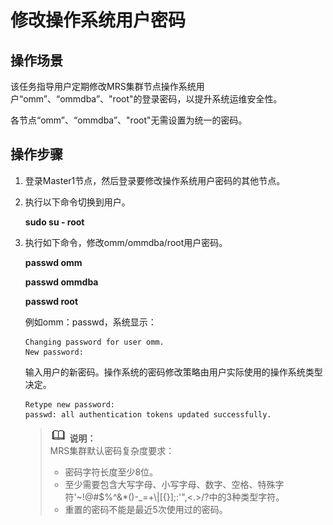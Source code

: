 # 修改操作系统用户密码<a name="ZH-CN_TOPIC_0173397675"></a>

## 操作场景<a name="section15950303103032"></a>

该任务指导用户定期修改MRS集群节点操作系统用户“omm”、“ommdba”、"root"的登录密码，以提升系统运维安全性。

各节点“omm”、“ommdba”、"root"无需设置为统一的密码。

## 操作步骤<a name="section26299005103047"></a>

1.  登录Master1节点，然后登录要修改操作系统用户密码的其他节点。
2.  执行以下命令切换到用户。

    **sudo su - root**


1.  执行如下命令，修改omm/ommdba/root用户密码。

    **passwd omm**

    **passwd ommdba**

    **passwd root**

    例如omm：passwd，系统显示：

    ```
    Changing password for user omm.
    New password:
    ```

    输入用户的新密码。操作系统的密码修改策略由用户实际使用的操作系统类型决定。

    ```
    Retype new password:
    passwd: all authentication tokens updated successfully.
    ```

    >![](public_sys-resources/icon-note.gif) **说明：**   
    >MRS集群默认密码复杂度要求：  
    >-   密码字符长度至少8位。  
    >-   至少需要包含大写字母、小写字母、数字、空格、特殊字符'\~!@\#$%^&\*\(\)-\_=+\\|\[\{\}\];:'",<.\>/?中的3种类型字符。  
    >-   重置的密码不能是最近5次使用过的密码。  


